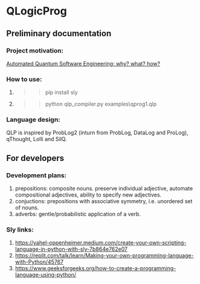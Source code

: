 # QLogicProg

## Preliminary documentation

### Project motivation:
[Automated Quantum Software Engineering: why? what? how?](https://arxiv.org/abs/2212.00619)

### How to use:
1. >> pip install sly
2. >> python qlp_compiler.py examples\qprog1.qlp

### Language design:
QLP is inspired by ProbLog2 (inturn from ProbLog, DataLog and ProLog), qThought, Lolli and SilQ.

## For developers

### Development plans:
1. prepositions: composite nouns. preserve individual adjective, automate compositional adjectives, ability to specify new adjectives.
2. conjuctions: prepositions with associative symmetry, i.e. unordered set of nouns.
3. adverbs: gentle/probabilistic application of a verb.

### Sly links:
1. https://yahel-oppenheimer.medium.com/create-your-own-scripting-language-in-python-with-sly-7b864e762e07
2. https://replit.com/talk/learn/Making-your-own-programming-language-with-Python/45767
3. https://www.geeksforgeeks.org/how-to-create-a-programming-language-using-python/

